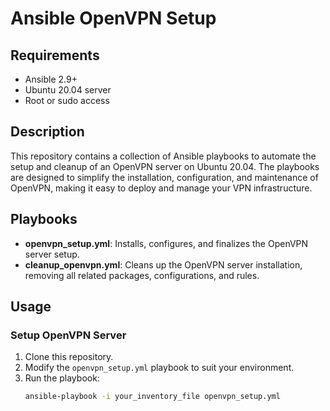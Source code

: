 # Ansible OpenVPN Setup

## Requirements
- Ansible 2.9+
- Ubuntu 20.04 server
- Root or sudo access

## Description
This repository contains a collection of Ansible playbooks to automate the setup and cleanup of an OpenVPN server on Ubuntu 20.04. The playbooks are designed to simplify the installation, configuration, and maintenance of OpenVPN, making it easy to deploy and manage your VPN infrastructure.

## Playbooks
- **openvpn_setup.yml**: Installs, configures, and finalizes the OpenVPN server setup.
- **cleanup_openvpn.yml**: Cleans up the OpenVPN server installation, removing all related packages, configurations, and rules.

## Usage

### Setup OpenVPN Server
1. Clone this repository.
2. Modify the `openvpn_setup.yml` playbook to suit your environment.
3. Run the playbook:
   ```bash
   ansible-playbook -i your_inventory_file openvpn_setup.yml
